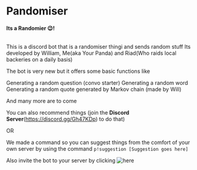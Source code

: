 # Pandomiser

#### Its a Randomier 😉!

![<iframe src="https://discordapp.com/widget?id=727206852923883548&theme=dark" width="350" height="500" allowtransparency="true" frameborder="0" sandbox="allow-popups allow-popups-to-escape-sandbox allow-same-origin allow-scripts"></iframe>](https://discordapp.com/api/guilds/727206852923883548/embed.png)

This is a discord bot that is a randomiser thingi and sends random stuff
Its developed by William, Me(aka Your Panda) and Riad(Who raids local backeries on a daily basis)

The bot is very new but it offers some basic functions like

Generating a random question (convo starter)
Generating a random word
Generating a random quote generated by Markov chain (made by Will)

And many more are to come

You can also recommend things (join the **Discord Server**(https://discord.gg/Gh47KDp) to do that)

OR

We made a command so you can suggest things from the comfort of your own server by using the command `p!suggestion [Suggestion goes here]`

Also invite the bot to your server by clicking ![**here**](https://discord.com/api/oauth2/authorize?client_id=727208128071991307&permissions=387136&scope=bot)
